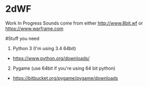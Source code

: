 # 2dWF
Work In Progress
Sounds come from either
http://www.8bit.wf
or
https://www.warframe.com

#Stuff you need
1. Python 3 (I'm using 3.4 64bit)
  * https://www.python.org/downloads/
2. Pygame (use 64bit if you're using 64 bit python)
  * https://bitbucket.org/pygame/pygame/downloads
